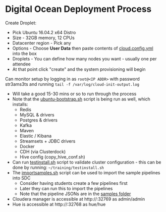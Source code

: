 # Digital Ocean Deployment Process
Create Droplet:
- Pick Ubuntu 16.04.2 x64 Distro
- Size - 32GB memory, 12 CPUs
- Datacenter region - Pick any
- Options - Choose **User Data** then paste contents of [cloud.config.yml](cloud.config.yml) into the box
- Droplets - You can define how many nodes you want - usually one per attendee
- At that point click "create" and the system provisioning will begin


Can monitor setup by logging in as `root@<IP ADDR>`  with password str3ams3ts and running 
`tail -f /var/log/cloud-init-output.log`
- Will take a good 15-30 mins or so to run through the process
- Note that the [ubuntu-bootstrap.sh](ubuntu-bootstrap.sh) script is being run as well, which installs:
  * Redis
  * MySQL & drivers
  * Postgres & drivers
  * Kafka
  * Maven
  * Elastic / Kibana
  * Streamsets + JDBC drivers
  * Docker
  * CDH (via Clusterdock)
  * Hive config (copy_hive_conf.sh)
- Can run [testinstall.sh](testinstall.sh) script to validate cluster configuration - this can be done by running:
  `~/training/testinstall.sh`
- The [importsamples.sh](importsamples.sh) script can be used to import the sample pipelines into SDC
  * Consider having students create a few pipelines first 
  * Later they can run this to import the pipelines 
  * Note that the pipeline JSONs are in the [samples folder](samples)
- Cloudera manager is accessible at http://<IP ADDR>:32769 as admin/admin
- Hue is accessible at http://<IP ADDR>:32768 as hue/hue
